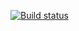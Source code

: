 [![Build status](https://ci.appveyor.com/api/projects/status/dta7tytcust50mac?svg=true)](https://ci.appveyor.com/project/tpecherkina/aqa-1-2)
